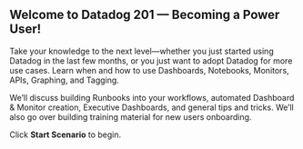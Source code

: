 ## Welcome to Datadog 201 — Becoming a Power User! 

Take your knowledge to the next level—whether you just started using Datadog in the last few months, or you just want to adopt Datadog for more use cases. Learn when and how to use Dashboards, Notebooks, Monitors, APIs, Graphing, and Tagging.

We’ll discuss building Runbooks into your workflows, automated Dashboard & Monitor creation, Executive Dashboards, and general tips and tricks. We’ll also go over building training material for new users onboarding.

Click **Start Scenario** to begin.
